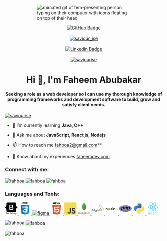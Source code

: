 <p style="display: grid; place-items: center;"><img src="https://media.giphy.com/media/L1R1tvI9svkIWwpVYr/giphy.gif" alt="animated gif of fem-presenting person typing on their computer with icons floating on top of their head" width="300"/></p>
<div id="badges" style="display: grid; place-items: center;">
<a href="https://github.com/fahboa?tab=followers">
<img src="https://img.shields.io/github/followers/fahboa?label=Followers&style=social" alt="GitHub Badge"></a>
<br>
<a href="https://twitter.com/FaheemMora" target="blank">
<img src="https://img.shields.io/twitter/follow/FaheemMora?logo=twitter&style=social&label=Followers" alt="saviour_ise" />
</a><br>
<a href="www.linkedin.com/in/faheem-abubakar" target="_blank">
<img src="https://img.shields.io/badge/LinkedIn-blue?logo=linkedin&logoColor=white" alt="Linkedin Badge" />
</a>
  <br><a href="https://github.com/fahboa">
<img src="https://komarev.com/ghpvc/?username=saviourise&label=Profile%20views&color=0e75b6&style=flat" alt="saviourise" /></a>

</div>
<h1 align="center">Hi 👋, I'm Faheem Abubakar</h1>
<h4 align="center">Seeking a role as a web developer so I can use my thorough knowledge of programming frameworks and development software to build, grow and satisfy client needs.</h4>



<p align="left"> <a href="https://github.com/ryo-ma/github-profile-trophy"><img src="https://github-profile-trophy.vercel.app/?username=saviourise&column=3&margin-w=15&margin-h=15" alt="saviourise" /></a> </p>


- 🌱 I’m currently learning **Java, C++**

- 💬 Ask me about **JavaScript, React js, Nodejs**

- 📫 How to reach me fahboa2@gmail.com**

- 📄 Know about my experiences [faheemdev.com](https://www.faheemdev.com)

<h3 align="left">Connect with me:</h3>
<p align="left">

<a href="https://twitter.com/FaheemMora" target="blank"><img align="center" src="https://raw.githubusercontent.com/rahuldkjain/github-profile-readme-generator/master/src/images/icons/Social/twitter.svg" alt="fahboa" height="30" width="40" /></a>
<a href="https://linkedin.com/in/faheem-abubakar" target="blank"><img align="center" src="https://raw.githubusercontent.com/rahuldkjain/github-profile-readme-generator/master/src/images/icons/Social/linked-in-alt.svg" alt="fahboa" height="30" width="40" /></a>
  <a href="https://instagram.com/fahboa?igshid=qjlq5zs3fk4c " target="blank"><img align="center" src="https://raw.githubusercontent.com/rahuldkjain/github-profile-readme-generator/master/src/images/icons/Social/instagram.svg" alt="fahboa" height="30" width="40" /></a>
</p>

<h3 align="left">Languages and Tools:</h3>
<p align="left"> <a href="https://getbootstrap.com" target="_blank" rel="noreferrer"> <img src="https://raw.githubusercontent.com/devicons/devicon/master/icons/bootstrap/bootstrap-plain-wordmark.svg" alt="bootstrap" width="40" height="40"/> </a> <a href="https://www.w3schools.com/css/" target="_blank" rel="noreferrer"> <img src="https://raw.githubusercontent.com/devicons/devicon/master/icons/css3/css3-original-wordmark.svg" alt="css3" width="40" height="40"/> </a> <a href="https://www.figma.com/" target="_blank" rel="noreferrer"> <img src="https://www.vectorlogo.zone/logos/figma/figma-icon.svg" alt="figma" width="40" height="40"/> </a> <a href="https://www.w3.org/html/" target="_blank" rel="noreferrer"> <img src="https://raw.githubusercontent.com/devicons/devicon/master/icons/html5/html5-original-wordmark.svg" alt="html5" width="40" height="40"/> </a> <a href="https://developer.mozilla.org/en-US/docs/Web/JavaScript" target="_blank" rel="noreferrer"> <img src="https://raw.githubusercontent.com/devicons/devicon/master/icons/javascript/javascript-original.svg" alt="javascript" width="40" height="40"/> </a> <a href="https://www.mongodb.com/" target="_blank" rel="noreferrer"> <img src="https://raw.githubusercontent.com/devicons/devicon/master/icons/mongodb/mongodb-original-wordmark.svg" alt="mongodb" width="40" height="40"/> </a> <a href="https://www.mysql.com/" target="_blank" rel="noreferrer"> <img src="https://raw.githubusercontent.com/devicons/devicon/master/icons/mysql/mysql-original-wordmark.svg" alt="mysql" width="40" height="40"/> </a> <a href="https://nodejs.org" target="_blank" rel="noreferrer"> <img src="https://raw.githubusercontent.com/devicons/devicon/master/icons/nodejs/nodejs-original-wordmark.svg" alt="nodejs" width="40" height="40"/> </a> <a href="https://www.php.net" target="_blank" rel="noreferrer"> <img src="https://raw.githubusercontent.com/devicons/devicon/master/icons/php/php-original.svg" alt="php" width="40" height="40"/> </a> <a href="https://www.python.org" target="_blank" rel="noreferrer"> <img src="https://raw.githubusercontent.com/devicons/devicon/master/icons/python/python-original.svg" alt="python" width="40" height="40"/> </a> <a href="https://reactjs.org/" target="_blank" rel="noreferrer"> <img src="https://raw.githubusercontent.com/devicons/devicon/master/icons/react/react-original-wordmark.svg" alt="react" width="40" height="40"/> </a> </p>

<p><img align="left" src="https://github-readme-stats.vercel.app/api/top-langs?username=fahboa&show_icons=true&locale=en&layout=compact" alt="fahboa" /></p>

<p>&nbsp;<img align="center" src="https://github-readme-stats.vercel.app/api?username=fahboa&show_icons=true&locale=en" alt="fahboa" /></p>

<p><img align="center" src="https://github-readme-streak-stats.herokuapp.com/?user=fahboa&" alt="fahboa" /></p>
